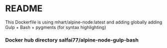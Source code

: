 # README

This Dockerfile is using mhart/alpine-node:latest and adding globally adding Gulp + Bash + pygments (for syntax highlighting)

### Docker hub directory salfai77/alpine-node-gulp-bash
